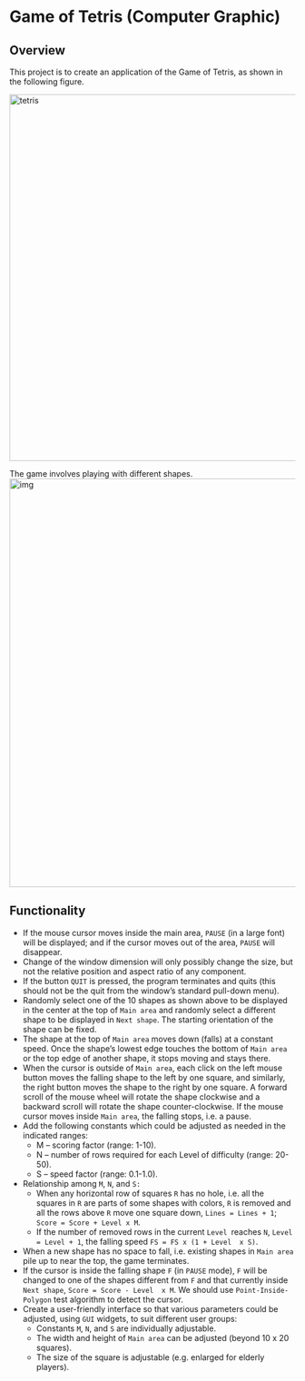 # Game of Tetris (Computer Graphic)

## Overview
This project is to create an application of the Game of Tetris, as shown in the following figure. 

<img width="646" alt="tetris" src="https://user-images.githubusercontent.com/37192026/37186201-1469fb4e-22f9-11e8-8ab0-55bd147504b5.png">

The game involves playing with different shapes. 
<img width="720" alt="img" src="https://user-images.githubusercontent.com/37192026/37186245-4be69cf8-22f9-11e8-95ca-3753ed0380e5.png">

## Functionality
- If the mouse cursor moves inside the main area, `PAUSE` (in a large font) will be displayed; and if the cursor moves out of the area, `PAUSE` will disappear. 
- Change of the window dimension will only possibly change the size, but not the relative position and aspect ratio of any component.
- If the button `QUIT` is pressed, the program terminates and quits (this should not be the quit from the window’s standard pull-down menu). 
- Randomly select one of the 10 shapes as shown above to be displayed in the center at the top of `Main area` and randomly select a different shape to be displayed in `Next shape`. The starting orientation of the shape can be fixed. 
- The shape at the top of `Main area` moves down (falls) at a constant speed. Once the shape’s lowest edge touches the bottom of `Main area` or the top edge of another shape, it stops moving and stays there. 
- When the cursor is outside of `Main area`, each click on the left mouse button moves the falling shape to the left by one square, and similarly, the right button moves the shape to the right by one square. A forward scroll of the mouse wheel will rotate the shape clockwise and a backward scroll will rotate the shape counter-clockwise. If the mouse cursor moves inside `Main area`, the falling stops, i.e. a pause. 
- Add the following constants which could be adjusted as needed in the indicated ranges: 
  - M – scoring factor (range: 1-10).
  - N – number of rows required for each Level of difficulty (range: 20-50).
  - S – speed factor (range: 0.1-1.0).
- Relationship among `M`, `N`, and `S:` 
  - When any horizontal row of squares `R` has no hole, i.e. all the squares in `R` are parts of some shapes with colors, `R` is removed and all the rows above `R` move one square down, `Lines = Lines + 1`; `Score = Score + Level x M`. 
  - If the number of removed rows in the current `Level `reaches `N`, `Level = Level + 1`, the falling speed `FS = FS x (1 + Level  x S)`.
- When a new shape has no space to fall, i.e. existing shapes in `Main area` pile up to near the top, the game terminates.
- If the cursor is inside the falling shape `F` (in `PAUSE` mode), `F` will be changed to one of the shapes different from `F` and that currently inside `Next shape`, `Score = Score - Level  x M`. We should use `Point-Inside-Polygon` test algorithm to detect the cursor.
- Create a user-friendly interface so that various parameters could be adjusted, using `GUI` widgets,  to suit different user groups:
  - Constants `M`, `N`, and `S` are individually adjustable.
  - The width and height of `Main area` can be adjusted (beyond 10 x 20 squares).
  - The size of the square is adjustable (e.g. enlarged for elderly players).
